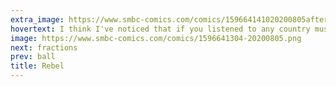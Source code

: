 ```yaml
---
extra_image: https://www.smbc-comics.com/comics/159664141020200805after.png
hovertext: I think I've noticed that if you listened to any country music, youtube makes some strong political assumptions.
image: https://www.smbc-comics.com/comics/1596641304-20200805.png
next: fractions
prev: ball
title: Rebel
---
```


